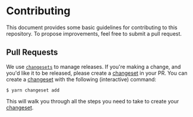 # Contributing

This document provides some basic guidelines for contributing to this repository.
To propose improvements, feel free to submit a pull request.

## Pull Requests

We use [`changesets`][] to manage releases.
If you're making a change, and you'd like it to be released, please create a [changeset][] in your PR.
You can create a [changeset][] with the following (interactive) command:

```Console
$ yarn changeset add
```

This will walk you through all the steps you need to take to create your [changeset][].

[`changesets`]: https://github.com/changesets/changesets
[changeset]: https://github.com/changesets/changesets/blob/main/docs/detailed-explanation.md
